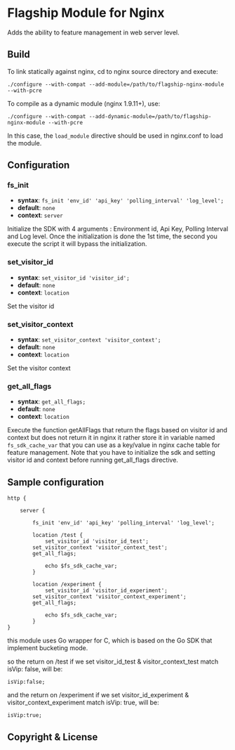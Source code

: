 # Flagship Module for Nginx

Adds the ability to feature management in web server level.

## Build

To link statically against nginx, cd to nginx source directory and execute:

    ./configure --with-compat --add-module=/path/to/flagship-nginx-module --with-pcre

To compile as a dynamic module (nginx 1.9.11+), use:
  
	./configure --with-compat --add-dynamic-module=/path/to/flagship-nginx-module --with-pcre

In this case, the `load_module` directive should be used in nginx.conf to load the module.

## Configuration

### fs_init
* **syntax**: `fs_init 'env_id' 'api_key' 'polling_interval' 'log_level';`
* **default**: `none`
* **context**: `server`

Initialize the SDK with 4 arguments : Environment id, Api Key, Polling Interval and Log level.
Once the initialization is done the 1st time, the second you execute the script it will bypass the initialization.

### set_visitor_id
* **syntax**: `set_visitor_id 'visitor_id';`
* **default**: `none`
* **context**: `location`

Set the visitor id

### set_visitor_context
* **syntax**: `set_visitor_context 'visitor_context';`
* **default**: `none`
* **context**: `location`

Set the visitor context

### get_all_flags
* **syntax**: `get_all_flags;`
* **default**: `none`
* **context**: `location`

Execute the function getAllFlags that return the flags based on visitor id and context but does not return it in nginx it rather store it in variable named `fs_sdk_cache_var` that you can use as a key/value in nginx cache table for feature management.
Note that you have to initialize the sdk and setting visitor id and context before running get_all_flags directive.


## Sample configuration
```
http {
    
	server {
        
        fs_init 'env_id' 'api_key' 'polling_interval' 'log_level';
        
        location /test {
            set_visitor_id 'visitor_id_test';
	    set_visitor_context 'visitor_context_test';
	    get_all_flags;

            echo $fs_sdk_cache_var;
        }

        location /experiment {
            set_visitor_id 'visitor_id_experiment';
	    set_visitor_context 'visitor_context_experiment';
	    get_all_flags;
		    
            echo $fs_sdk_cache_var;
        }
}
```
this module uses Go wrapper for C, which is based on the Go SDK that implement bucketing mode.

so the return on /test if we set visitor_id_test & visitor_context_test match isVip: false, will be:
```
isVip:false;
```
and the return on /experiment if we set visitor_id_experiment & visitor_context_experiment match isVip: true, will be:
```
isVip:true;
```



## Copyright & License

